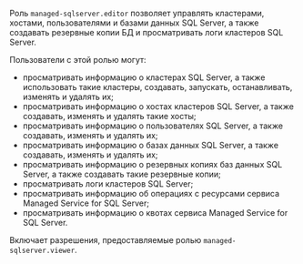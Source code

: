 Роль `managed-sqlserver.editor` позволяет управлять кластерами, хостами, пользователями и базами данных SQL Server, а также создавать резервные копии БД и просматривать логи кластеров SQL Server.

Пользователи с этой ролью могут:
* просматривать информацию о кластерах SQL Server, а также использовать такие кластеры, создавать, запускать, останавливать, изменять и удалять их;
* просматривать информацию о хостах кластеров SQL Server, а также создавать, изменять и удалять такие хосты;
* просматривать информацию о пользователях SQL Server, а также создавать, изменять и удалять их;
* просматривать информацию о базах данных SQL Server, а также создавать, изменять и удалять их;
* просматривать информацию о резервных копиях баз данных SQL Server, а также создавать такие резервные копии;
* просматривать логи кластеров SQL Server;
* просматривать информацию об операциях с ресурсами сервиса Managed Service for SQL Server;
* просматривать информацию о квотах сервиса Managed Service for SQL Server.

Включает разрешения, предоставляемые ролью `managed-sqlserver.viewer`.